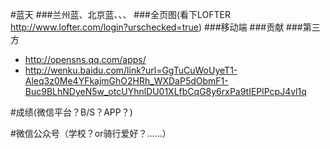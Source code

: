 #蓝天
###兰州蓝、北京蓝、、、
###全页图(看下LOFTER http://www.lofter.com/login?urschecked=true)
###移动端
###贡献
###第三方 
* http://opensns.qq.com/apps/   
* http://wenku.baidu.com/link?url=GgTuCuWoUyeT1-Aleq3z0Me4YFkajmGhO2HRh_WXDaP5dObmF1-Buc9BLhNDyeN5w_otcUYhnlDU01XLfbCqG8y6rxPa9tIEPlPcpJ4vl1q

#成绩(微信平台？B/S？APP？)

#微信公众号（学校？or骑行爱好？......）
